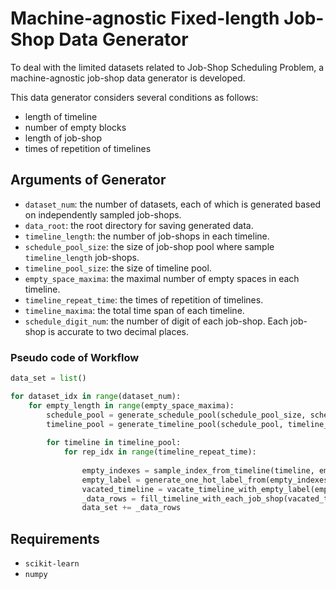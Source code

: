 # Machine-agnostic Fixed-length Job-Shop Data Generator

To deal with the limited datasets related to Job-Shop Scheduling Problem, 
a machine-agnostic job-shop data generator is developed. 

This data generator considers several conditions as follows:
- length of timeline
- number of empty blocks 
- length of job-shop
- times of repetition of timelines



## Arguments of Generator
- `dataset_num`: the number of datasets, each of which is generated based on independently sampled job-shops.
- `data_root`: the root directory for saving generated data.
- `timeline_length`: the number of job-shops in each timeline.
- `schedule_pool_size`: the size of job-shop pool where sample `timeline_length` job-shops.
- `timeline_pool_size`: the size of timeline pool.
- `empty_space_maxima`: the maximal number of empty spaces in each timeline. 
- `timeline_repeat_time`: the times of repetition of timelines. 
- `timeline_maxima`: the total time span of each timeline.
- `schedule_digit_num`: the number of digit of each job-shop. Each job-shop is accurate to two decimal places.

### Pseudo code of Workflow
```python
data_set = list()

for dataset_idx in range(dataset_num):
    for empty_length in range(empty_space_maxima):
        schedule_pool = generate_schedule_pool(schedule_pool_size, schedule_digit_num)
        timeline_pool = generate_timeline_pool(schedule_pool, timeline_length, timeline_maxima)
        
        for timeline in timeline_pool:
            for rep_idx in range(timeline_repeat_time):
                
                empty_indexes = sample_index_from_timeline(timeline, empty_length)
                empty_label = generate_one_hot_label_from(empty_indexes, timeline)
                vacated_timeline = vacate_timeline_with_empty_label(empty_label, timeline)
                _data_rows = fill_timeline_with_each_job_shop(vacated_timeline, timeline_pool)
                data_set += _data_rows
```


## Requirements
- `scikit-learn`
- `numpy`